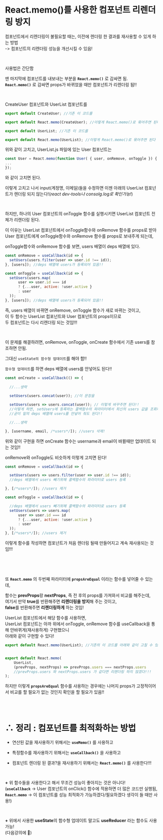 # React.memo()를 사용한 컴포넌트 리렌더링 방지

컴포넌트에서 리렌더링이 불필요할 때는, 이전에 렌더링 한 결과를 재사용할 수 있게 하는 방법    
-> 컴포넌트의 리렌더링 성능을 개선시킬 수 있음!

<br>

사용법은 간단함

맨 마지막에 컴포넌트를 내보내는 부분을 **`React.memo()`** 로 감싸면 됨.   
**`React.memo()`** 로 감싸면 props가 바뀌었을 때만 컴포넌트가 리렌더링 됨!!

<br>

CreateUser 컴포넌트와 UserList 컴포넌트를
```javascript 
export default CreateUser; //기존 이 코드를

export default React.memo(CreateUser); //이렇게 React.memo()로 묶어주면 된다
```

```javascript 
export default UserList; //기존 이 코드를

export default React.memo(UserList); //이렇게 React.memo()로 묶어주면 된다
```

위와 같이 고치고, UserList.js 파일에 있는 User 컴포넌트는

```javascript 
const User = React.memo(function User( { user, onRemove, onToggle }) {
...
});
```

와 같이 고치면 된다.

이렇게 고치고 나서 input(계정명, 이메일)들을 수정하면 이젠 아래의 UserList 컴포넌트가 렌더링 되지 않는다!(*react dev-tools나 consolg.log로 확인가능!*)

<br>

하지만, 하나의 User 컴포넌트의 onToggle 함수를 실행시키면 UserList 컴포넌트 전체가 리렌더링 된다.

이 이유는 UserList 컴포넌트에서 onToggle함수와 onRemove 함수를 props로 받아        
User 컴포넌트에게 onToggle함수와 onRemove 함수를 props로 보내주게 되는데, 


onToggle함수와 onRemove 함수를 보면, users 배열이 deps 배열에 있다.


```javascript 
const onRemove = useCallback(id => {
  setUsers(users.filter(user => user.id !== id));
}, [users]); //deps 배열에 users가 등록되어 있음!!

const onToggle = useCallback(id => {
  setUsers(users.map(
      user => user.id === id
      ? {...user, active: !user.active } 
      : user
  ));
}, [users]); //deps 배열에 users가 등록되어 있음!!
```


즉, users 배열이 바뀌면 onRemove, onToggle 함수가 새로 바뀌는 것이고,   
이 두 함수는 UserList 컴포넌트와 User 컴포넌트의 props이므로    
두 컴포넌트는 다시 리렌더링 되는 것임!!!

<br>

이 문제를 해결하려면, onRemove, onToggle, onCreate 함수에서 기존 users를 참조하면 안됨.   

그대신 `useState의 함수형 업데이트`를 해야 함!!

`함수형 업데이트`를 하면 deps 배열에 users를 안넣어도 된다!!



```javascript 
const onCreate = useCallback(() => { 
  
  //...생략 
 
  setUsers(users.concat(user)); //이 문장을

  setUsers(users => users.concat(user)); // 이렇게 바꾸주면 된다!!
  //이렇게 하면, setUsers에 등록하는 콜백함수의 파라미터에서 최신의 users 값을 조회하기 때문에 
  //굳이 밑의 deps 배열에 users를 안넣어 줘도 된다!!

  //...생략

}, [username, email, /*users*/]); //users 삭제!
```
위와 같이 구현을 하면 onCreate 함수는 username과 email이 바뀔때만 업데이트 되는 것임!!

onRemove와 onToggle도 비슷하게 이렇게 고치면 된다!

```javascript
const onRemove = useCallback(id => {

  setUsers(users => users.filter(user => user.id !== id));
  //deps 배열에서 users 빼기위해 콜백함수의 파라미터로 users 등록

}, [/*users*/]); //users 제거
```


```javascript 
const onToggle = useCallback(id => {

  //deps 배열에서 users 빼기위해 콜백함수의 파라미터로 users 등록
  setUsers(users => users.map(
      user => user.id === id
      ? {...user, active: !user.active } 
      : user
  ));
}, [/*users*/]); //users 제거
```
이렇게 함수를 작성하면 컴포넌트가 처음 렌더링 될때 만들어지고 계속 재사용되는 것임!!!

<br><br><br>



또 **`React.memo`** 의 두번째 파라미터에 **`propsAreEqual`** 이라는 함수를 넣어줄 수 있는데, 

함수는 **prevProps**랑 **nextProps**, 즉 전 후의 props를 가져와서 비교를 해주는데,    
여기서 만약 **true**를 반환해주면 **리렌더링을 방지**해 주는 것이고,    
**false**를 반환해주면 **리렌더링하게** 하는 것임!   

UserList 컴포넌트에서 해당 함수를 사용하면,   
UserList 컴포넌트는 아까 위에서 onToggle, onRemove 함수를 useCallback을 통해 안바뀌게(재사용하게) 구현했으니  
아래와 같이 구현할 수 있다!

```javascript 
export default React.memo(UserList); //기존의 이 코드를 아래와 같이 고칠 수 있다!


export default React.memo(
    UserList, 
    (prevProps, nextProps) => prevProps.users === nextProps.users
    //prevProps.users 와 nextProps.users 가 같다면 리렌더링 하지 않겠다!!!
);
```

하지만 이렇게 **`propsAreEqual`** 함수를 사용하는 경우에는 나머지 props가 고정적이어서 비교를 할 필요가 없는 것인지 확인을 할 필요가 있음!!

<br><br>

# ∴ 정리 : 컴포넌트를 최적화하는 방법  


- 연산된 값을 재사용하기 위해서는 **`useMemo()`** 를 사용하고<br>

- 특정함수를 재사용하기 위해서는 **`useCallback()`** 을 사용하고<br>

- 컴포넌트 렌더링 된 결과?을 재사용하기 위해서는 **`React.memo()`** 를 사용한다!!! <br>
  
<br>

**+** 위 함수들을 사용한다고 해서 무조건 성능이 좋아지는 것은 아니다!   
(**`useCallback`** -> User 컴포넌트의 onClick() 함수에 적용하면 더 많은 코드만 실행됨,   
**`React.memo`** -> 이 컴포넌트를 성능 최적화가 가능하겠다/필요하겠다 생각이 들 때만 사용!)

<br>

**+** 위에서 사용한 **useState**의 함수형 업데이트 말고도 **useReducer** 라는 함수도 사용가능!   
(다음강의에 🤗)



<br><br><br><br>

